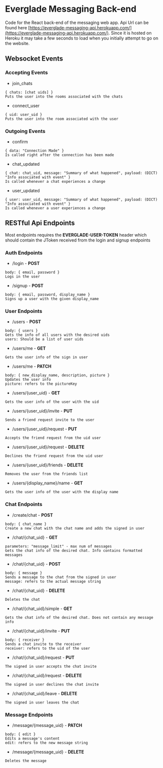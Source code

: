 
# Everglade Messaging Back-end
Code for the React back-end of the messaging web app. Api Url can be found here [https://everglade-messaging-api.herokuapp.com/](https://everglade-messaging-api.herokuapp.com/). Since it is hosted on Heroku it may take a few seconds to load when you initially attempt to go on the website.

## Websocket Events

### Accepting Events
- join_chats
```
{ chats: [chat uids] }
Puts the user into the rooms associated with the chats
```
- connect_user
```
{ uid: user_uid }
Puts the user into the room associated with the user
```
### Outgoing Events
- confirm
```
{ data: "Connection Made" }
Is called right after the connection has been made
```
- chat_updated
```
{ chat: chat_uid, message: "Summary of what happened", payload: (DICT) "Info associated with event" }
Is called whenever a chat experiences a change
```
- user_updated
```
{ user: user_uid, message: "Summary of what happened", payload: (DICT) "Info associated with event" }
Is called whenever a user experiences a change
```

## RESTful Api Endpoints
Most endpoints requires the **EVERGLADE-USER-TOKEN** header which should contain the JToken received from the login and signup endpoints

### Auth Endpoints

- /login - **POST**
``` 
body: { email, password }
Logs in the user 
```
- /signup - **POST**
```
body: { email, password, display_name }
Signs up a user with the given display_name
```

### User Endpoints

- /users - **POST**
```
body: { users }
Gets the info of all users with the desired uids
users: Should be a list of user uids
```
- /users/me - **GET**
```
Gets the user info of the sign in user
```
- /users/me - **PATCH**
```
body: { new_display_name, description, picture }
Updates the user info
picture: refers to the pictureKey
```
- /users/{user_uid} - **GET**
```
Gets the user info of the user with the uid
```
- /users/{user_uid}/invite - **PUT**
```
Sends a friend request invite to the user
```
- /users/{user_uid}/request - **PUT**
```
Accepts the friend request from the uid user
```
- /users/{user_uid}/request - **DELETE**
```
Declines the friend request from the uid user
```
- /users/{user_uid}/friends - **DELETE**
```
Removes the user from the friends list
```
- /users/{display_name}/name - **GET**
```
Gets the user info of the user with the display name
```

### Chat Endpoints
- /create/chat - **POST**
```
body: { chat_name }
Create a new chat with the chat name and adds the signed in user
```
- /chat/{chat_uid} - **GET**
```
parameters: "message_limit" - max num of messages
Gets the chat info of the desired chat. Info contains formatted messages
```
- /chat/{chat_uid} - **POST**
```
body: { message }
Sends a message to the chat from the signed in user
message: refers to the actual message string
```
- /chat/{chat_uid} - **DELETE**
```
Deletes the chat
```
- /chat/{chat_uid}/simple - **GET**
```
Gets the chat info of the desired chat. Does not contain any message info
```
- /chat/{chat_uid}/invite - **PUT**
```
body: { receiver }
Sends a chat invite to the receiver
receiver: refers to the uid of the user
```
- /chat/{chat_uid}/request - **PUT**
```
The signed in user accepts the chat invite
```
- /chat/{chat_uid}/request - **DELETE**
```
The signed in user declines the chat invite
```
- /chat/{chat_uid}/leave - **DELETE**
```
The signed in user leaves the chat
```

### Message Endpoints
- /message/{message_uid} - **PATCH**
```
body: { edit }
Edits a message's content
edit: refers to the new message string
```
- /message/{message_uid} - **DELETE**
```
Deletes the message
```